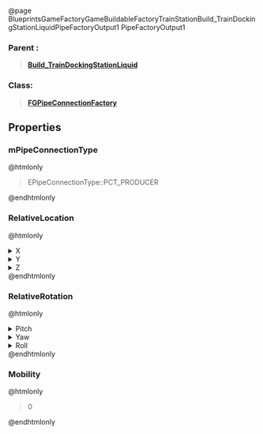 @page BlueprintsGameFactoryGameBuildableFactoryTrainStationBuild_TrainDockingStationLiquidPipeFactoryOutput1 PipeFactoryOutput1
### Parent :
<b><a href="_blueprints_game_factory_game_buildable_factory_train_station_build__train_docking_station_liquid.html"><blockquote>Build_TrainDockingStationLiquid</blockquote></a></b>
### Class:
<b><a href="_class_script_f_g_pipe_connection_factory.html"><blockquote>FGPipeConnectionFactory</blockquote></a></b>
## Properties
### mPipeConnectionType
@htmlonly
<blockquote>EPipeConnectionType::PCT_PRODUCER</blockquote>
@endhtmlonly

### RelativeLocation
@htmlonly
<details>
 <summary>X</summary>
<blockquote>300</blockquote>
</details>
<details>
 <summary>Y</summary>
<blockquote>1600</blockquote>
</details>
<details>
 <summary>Z</summary>
<blockquote>575</blockquote>
</details>
@endhtmlonly

### RelativeRotation
@htmlonly
<details>
 <summary>Pitch</summary>
<blockquote>0</blockquote>
</details>
<details>
 <summary>Yaw</summary>
<blockquote>89.99998474121094</blockquote>
</details>
<details>
 <summary>Roll</summary>
<blockquote>0</blockquote>
</details>
@endhtmlonly

### Mobility
@htmlonly
<blockquote>0</blockquote>
@endhtmlonly

